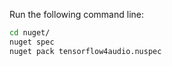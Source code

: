 Run the following command line:

```bash
cd nuget/
nuget spec
nuget pack tensorflow4audio.nuspec
```
